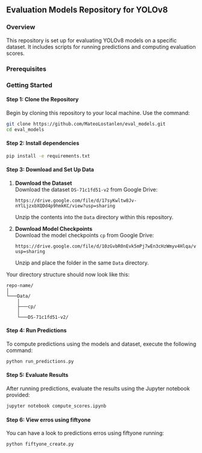 ## Evaluation Models Repository for YOLOv8

### Overview
This repository is set up for evaluating YOLOv8 models on a specific dataset. It includes scripts for running predictions and computing evaluation scores.

### Prerequisites

### Getting Started



#### Step 1: Clone the Repository
Begin by cloning this repository to your local machine. Use the command:
```bash
git clone https://github.com/MateoLostanlen/eval_models.git
cd eval_models
```

#### Step 2: Install dependencies

```bash
pip install -e requirements.txt
```

#### Step 3: Download and Set Up Data
1. **Download the Dataset**  
   Download the dataset `DS-71c1fd51-v2` from Google Drive:
   ```
   https://drive.google.com/file/d/17syKwltw8Jv-nYlLjzxbXQDd4p9hmkKC/view?usp=sharing
   ```
   Unzip the contents into the `Data` directory within this repository.

2. **Download Model Checkpoints**  
   Download the model checkpoints `cp` from Google Drive:
   ```
   https://drive.google.com/file/d/10zGvbR0nEvk5mPj7wEn3cHzWmyv4Hlqa/view?usp=sharing
   ```
   Unzip and place the folder in the same `Data` directory.

Your directory structure should now look like this:
```
repo-name/
│
└───Data/
    │
    ├───cp/
    │
    └───DS-71c1fd51-v2/
```

#### Step 4: Run Predictions
To compute predictions using the models and dataset, execute the following command:
```bash
python run_predictions.py
```

#### Step 5: Evaluate Results
After running predictions, evaluate the results using the Jupyter notebook provided:
```bash
jupyter notebook compute_scores.ipynb
```

#### Step 6: View erros using fiftyone
You can have a look to predictions erros using fiftyone running:
```bash
python fiftyone_create.py
```
